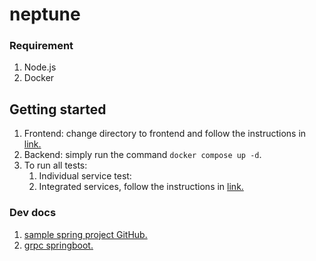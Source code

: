 # neptune

### Requirement
1. Node.js
2. Docker

## Getting started
1. Frontend: change directory to frontend and follow the instructions in [link.](./frontend/README.md)
2. Backend: simply run the command `docker compose up -d`. 
3. To run all tests:
   1. Individual service test:
   2. Integrated services, follow the instructions in [link.](./integration/README.md)

### Dev docs
1. [sample spring project GitHub.](https://github.com/spring-projects/spring-petclinic/blob/main/src/main/resources/application-postgres.properties)
2. [grpc springboot.](https://github.com/grpc-ecosystem/grpc-spring)